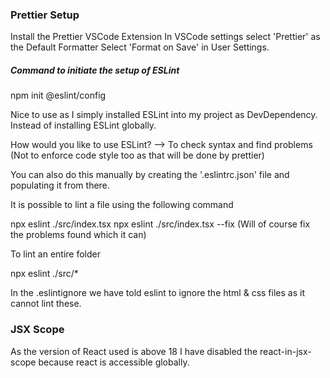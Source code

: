 ### Prettier Setup

Install the Prettier VSCode Extension
In VSCode settings select 'Prettier' as the Default Formatter
Select 'Format on Save' in User Settings.

##### Command to initiate the setup of ESLint

npm init @eslint/config

Nice to use as I simply installed ESLint into my project as DevDependency. Instead of installing ESLint
globally.

How would you like to use ESLint?
--> To check syntax and find problems
(Not to enforce code style too as that will be done by prettier)

You can also do this manually by creating the '.eslintrc.json' file and populating it from there.

It is possible to lint a file using the following command

npx eslint ./src/index.tsx
npx eslint ./src/index.tsx --fix
(Will of course fix the problems found which it can)

To lint an entire folder

npx eslint ./src/\*

In the .eslintignore we have told eslint to ignore the html & css files as it cannot lint these.

### JSX Scope

As the version of React used is above 18 I have disabled the react-in-jsx-scope because
react is accessible globally.

